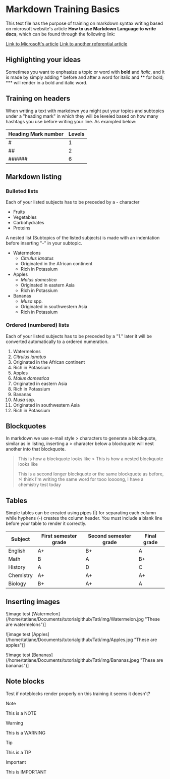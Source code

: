 
# **Markdown  Training Basics**
This text file has the purpose of training on markdown syntax writing based on microsoft website's  article **How to use Markdown Language to write docs**, which can be found through the following link:


[Link to Microsoft's article](https://docs.microsoft.com/en-us/contribute/how-to-write-use-markdown)
[Link to another referential article](https://daringfireball.net/projects/markdown/syntax)

## **Highlighting your ideas**
Sometimes you want to enphasize a topic or word with **bold** and *italic*, 
and it is made by simply adding \* before and after a word for italic and \** for bold; \*** will render in a bold and italic word. 


## **Training on headers**
When writing a text with markdown you might put your topics and subtopics under a "heading mark" in which they will be leveled based on how many hashtags you use before writing your line.
As exampled below:

 |Heading Mark number | Levels |
 |--------------------|--------|
 |          #         |   1    |
 |         ##         |   2    |
 |       ######       |   6    |



## **Markdown listing**


### Bulleted lists #


Each of your listed subjects has to be preceded by a \- character

 
- Fruits
- Vegetables 
- Carbohydrates
- Proteins

A nested list (Subtopics of the listed subjects) is made with an indentation before inserting "-" in your subtopic.

- Watermelons
  - *Citrulus ianatus*
  - Originated in the African continent
  - Rich in Potassium 
- Apples
  - *Malus domestica*
  - Originated in eastern Asia
  - Rich in Potassium
- Bananas
  - *Musa* spp.
  - Originated in southwestern Asia
  - Rich in Potassium

### Ordered (numbered) lists #

Each of your listed subjects has to be preceded by a "1." later it will be converted automatically to a ordered numeration.

1. Watermelons
  1. *Citrulus ianatus*
  1.  Originated in the African continent
  1.  Rich in Potassium 
1. Apples
  1. *Malus domestica*
  1.  Originated in eastern Asia
  1.  Rich in Potassium
1. Bananas
  1.  *Musa* spp.
  1.   Originated in southwestern Asia
  1.   Rich in Potassium

 
## **Blockquotes**  

In markdown we use e-mail style > characters to generate a blockquote, similar as in listing, inserting a > character below a blockquote will nest another into that blockquote.

  > This is how a blockquote looks like
      > This is how a nested blockquote looks like
  >
  > This is a second longer blockquote or the same blockquote as before,
      >I think I'm writing the same word for tooo loooong, I have a chemistry test today 


## **Tables**

Simple tables can be created using pipes (|) for separating each column while hyphens (-) creates the column header. You must include a blank line before your table to render it correctly.

 |   Subject   | First semester grade | Second semester grade | Final grade |
 |-------------|----------------------|-----------------------|-------------| 
 |   English   |          A+          |          B+           |      A      |
 |     Math    |          B           |          A            |      B+     |
 |   History   |          A           |          D            |      C      |
 |  Chemistry  |          A+          |          A+           |      A+     |
 |   Biology   |          B+          |          A+           |      A      |




## **Inserting images**

 ![image test [Watermelon] (/home/tatiane/Documents/tutorialgithub/Tati/img/Watermelon.jpg "These are watermelons")]

 ![image test [Apples] (/home/tatiane/Documents/tutorialgithub/Tati/img/Apples.jpg "These are apples")]

 ![image test [Bananas] (/home/tatiane/Documents/tutorialgithub/Tati/img/Bananas.jpeg "These are bananas")]


## **Note blocks**
 Test if noteblocks render properly on this training it seems it doesn't?


> [!NOTE]
> This is a NOTE

> [!WARNING]
> This is a WARNING

> [!TIP]
> This is a TIP

> [!IMPORTANT]
> This is IMPORTANT






